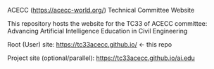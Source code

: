 ACECC (https://acecc-world.org/) Technical Committee Website  

This repository hosts the website for the TC33 of ACECC committee: Advancing Artificial Intelligence Education in Civil Engineering 

Root (User) site: https://tc33acecc.github.io/ ← this repo

Project site (optional/parallel): https://tc33acecc.github.io/ai.edu
